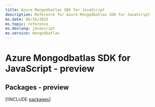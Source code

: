 ```yaml
---
title: Azure Mongodbatlas SDK for JavaScript
description: Reference for Azure Mongodbatlas SDK for JavaScript
ms.date: 06/26/2025
ms.topic: reference
ms.devlang: javascript
ms.service: mongodbatlas
---
```

# Azure Mongodbatlas SDK for JavaScript - preview
## Packages - preview
[!INCLUDE [packages](mongodbatlas-index.md)]